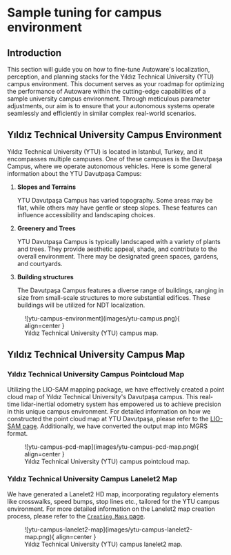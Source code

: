 # Sample tuning for campus environment

## Introduction

This section will guide you on how to fine-tune Autoware's localization, perception,
and planning stacks for the Yıldız Technical University (YTU) campus environment.
This document serves as your roadmap for optimizing the performance of
Autoware within the cutting-edge capabilities of a sample university campus environment.
Through meticulous parameter adjustments, our aim is to ensure that your
autonomous systems operate seamlessly and efficiently in similar complex real-world scenarios.

## Yıldız Technical University Campus Environment

Yıldız Technical University (YTU) is located in Istanbul, Turkey,
and it encompasses multiple campuses. One of these campuses is the
Davutpaşa Campus, where we operate autonomous vehicles. Here is some
general information about the YTU Davutpaşa Campus:

1. **Slopes and Terrains**

   YTU Davutpaşa Campus has varied topography.
   Some areas may be flat, while others may have gentle or steep slopes.
   These features can influence accessibility and landscaping choices.

2. **Greenery and Trees**

   YTU Davutpaşa Campus is typically landscaped with a variety of plants and trees. They provide aesthetic
   appeal, shade, and contribute to the overall environment. There may be designated green spaces,
   gardens, and courtyards.

3. **Building structures**

   The Davutpaşa Campus features a diverse range of buildings, ranging in size from small-scale structures
   to more substantial edifices. These buildings will be utilized for NDT localization.

<figure markdown>
  ![ytu-campus-environment](images/ytu-campus.png){ align=center }
  <figcaption>
    Yıldız Technical University (YTU) campus map. 
  </figcaption>
</figure>

## Yıldız Technical University Campus Map

### Yıldız Technical University Campus Pointcloud Map

Utilizing the LIO-SAM mapping package, we have effectively created a point cloud map of Yıldız
Technical University's Davutpaşa campus. This real-time lidar-inertial odometry system has empowered
us to achieve precision in this unique campus environment. For detailed information on how we
constructed the point cloud map at YTU Davutpaşa, please refer to the
[LIO-SAM page](../../creating-maps/open-source-slam/lio-sam). Additionally,
we have converted the output map into MGRS format.

<figure markdown>
  ![ytu-campus-pcd-map](images/ytu-campus-pcd-map.png){ align=center }
  <figcaption>
    Yıldız Technical University (YTU) campus pointcloud map. 
  </figcaption>
</figure>

### Yıldız Technical University Campus Lanelet2 Map

We have generated a Lanelet2 HD map, incorporating regulatory elements like crosswalks,
speed bumps, stop lines etc., tailored for the YTU campus environment. For more detailed
information on the Lanelet2 map creation process, please refer to the [`Creating Maps` page](../../creating-maps).

<figure markdown>
  ![ytu-campus-lanelet2-map](images/ytu-campus-lanelet2-map.png){ align=center }
  <figcaption>
    Yıldız Technical University (YTU) campus lanelet2 map. 
  </figcaption>
</figure>
